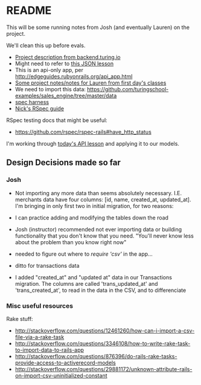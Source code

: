 # README

This will be some running notes from Josh (and eventually Lauren) on the project.


We'll clean this up before evals.
- [Project description from backend.turing.io](http://backend.turing.io/module3/projects/rails_engine)
- Might need to refer to [this JSON lesson](http://backend.turing.io/module3/lessons/json_fundementals)
- This is an api-only app, per http://edgeguides.rubyonrails.org/api_app.html
- [Some project notes/notes for Lauren from first day's classes](https://gist.github.com/josh-works/d1bfafccc392fee2cee5a2ecf61efc56)
- We need to import this data: https://github.com/turingschool-examples/sales_engine/tree/master/data
- [spec harness](https://github.com/turingschool/rales_engine_spec_harness)
- [Nick's RSpec guide](https://gist.github.com/NicholasJacques/6bf2a7733055844e6b5e6a73025726bc)

RSpec testing docs that might be useful:
- https://github.com/rspec/rspec-rails#have_http_status

I'm working through [today's API lesson](http://backend.turing.io/module3/lessons/building_an_api) and applying it to our models.


## Design Decisions made so far

### Josh
- Not importing any more data than seems absolutely necessary. I.E. merchants data have four columns: [id, name, created_at, updated_at]. I'm bringing in only first two in initial migration, for two reasons:

- I can practice adding and modifying the tables down the road
- Josh (instructor) recommended not ever importing data or building functionality that you don't know that you need. "You'll never know less about the problem than you know right now"
- needed to figure out where to _require 'csv'_ in the app...
- ditto for transactions data
- I added "created_at" and "updated at" data in our Transactions migration. The columns are called 'trans_updated_at' and 'trans_created_at', to read in the data in the CSV, and to differenciate 

### Misc useful resources

Rake stuff:
- http://stackoverflow.com/questions/12461260/how-can-i-import-a-csv-file-via-a-rake-task
- http://stackoverflow.com/questions/3346108/how-to-write-rake-task-to-import-data-to-rails-app
- http://stackoverflow.com/questions/876396/do-rails-rake-tasks-provide-access-to-activerecord-models
- http://stackoverflow.com/questions/29881172/unknown-attribute-rails-on-import-csv-uninitialized-constant
